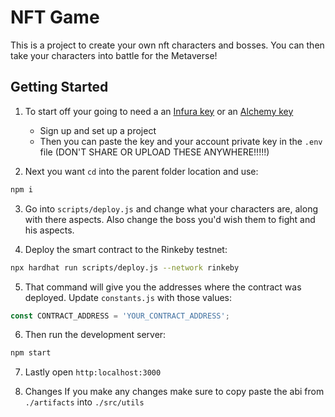 # **NFT Game**
This is a project to create your own nft characters and bosses. You can then take your characters into battle for the Metaverse!

## **Getting Started**

1. To start off your going to need a an [Infura key](https://infura.io/) or an [Alchemy key](https://www.alchemy.com/)
   * Sign up and set up a project
   * Then you can paste the key and your account private key in the ```.env``` file (DON'T SHARE OR UPLOAD THESE ANYWHERE!!!!!) 

2. Next you want ```cd``` into the parent folder location and use:
```sh
npm i
```

3. Go into ```scripts/deploy.js``` and change what your characters are, along with there aspects. Also change the boss you'd wish them to fight and his aspects.
   
4. Deploy the smart contract to the Rinkeby testnet:
```sh
npx hardhat run scripts/deploy.js --network rinkeby
```

5. That command will give you the addresses where the contract was deployed. Update `constants.js` with those values:

```javascript
const CONTRACT_ADDRESS = 'YOUR_CONTRACT_ADDRESS';
```

6. Then run the development server:

```bash
npm start
```

7. Lastly open ```http:localhost:3000```

8. Changes
If you make any changes make sure to copy paste the abi from ```./artifacts``` into ```./src/utils``` 


